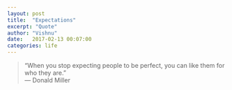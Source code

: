 ```yaml
---
layout: post
title:  "Expectations"
excerpt: "Quote"
author: "Vishnu"
date:   2017-02-13 00:07:00
categories: life
---
```

>“When you stop expecting people to be perfect, you can like them for who they are.” <br>
― Donald Miller